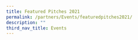 ```yaml
---
title: Featured Pitches 2021
permalink: /partners/Events/featuredpitches2021/
description: ""
third_nav_title: Events
---
```

